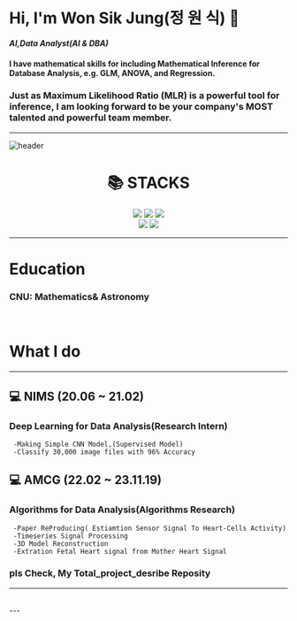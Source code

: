 
# Hi, I'm Won Sik Jung(정 원 식) 👋
   ***AI,Data Analyst(AI & DBA)***

#### I have mathematical skills for including Mathematical Inference for Database Analysis, e.g. GLM, ANOVA, and Regression.
### Just as Maximum Likelihood Ratio (MLR) is a powerful tool for inference, I am looking forward to be your company's MOST talented and powerful team member.

---
![header](https://capsule-render.vercel.app/api?type=waving&color=gradient&height=300&section=header&text=WonSik!%20&desc=WhoAreU?%20&fontSize=60&animation=twinkling )


<div align=center><h1>📚 STACKS</h1></div>

<div align=center>
  <img src="https://img.shields.io/badge/Python-3776AB?style=for-the-badge&logo=Python&logoColor=white">
  <img src="https://img.shields.io/badge/Scipy-8CAAE6?style=for-the-badge&logo=Scipy&logoColor=white">
  <img src="https://img.shields.io/badge/Numpy-013243?style=for-the-badge&logo=Numpy&logoColor=white">  
  
  
<br>

  <img src="https://img.shields.io/badge/github-181717?style=for-the-badge&logo=github&logoColor=white">
  <img src="https://img.shields.io/badge/Pytorch-EE4C2C?style=for-the-badge&logo=Pytorch&logoColor=white">
<br>
  
  
</div>

---
# Education

  ### CNU: Mathematics& Astronomy

<br/>





# What I do
---

## 💻 NIMS (20.06 ~ 21.02) 

  ### Deep Learning for Data Analysis(Research Intern)

     -Making Simple CNN Model,(Supervised Model) 
     -Classify 30,000 image files with 96% Accuracy      


## 💻 AMCG (22.02 ~ 23.11.19)

  ### Algorithms for Data Analysis(Algorithms Research)

     -Paper ReProducing( Estiamtion Sensor Signal To Heart-Cells Activity)
     -Timeseries Signal Processing   
     -3D Model Reconstruction
     -Extration Fetal Heart signal from Mother Heart Signal      

### pls Check, My Total_project_desribe Reposity   
---
<br>
---
 
<!--
**rother12/rother12** is a ✨ _special_ ✨ repository because its `README.md` (this file) appears on your GitHub profile.

Here are some ideas to get you started:

- 🔭 I’m currently working on ...
- 🌱 I’m currently learning ...
- 👯 I’m looking to collaborate on ...
- 🤔 I’m looking for help with ...
- 💬 Ask me about ...
- 📫 How to reach me: ...
- 😄 Pronouns: ...
- ⚡ Fun fact: ...
-->
